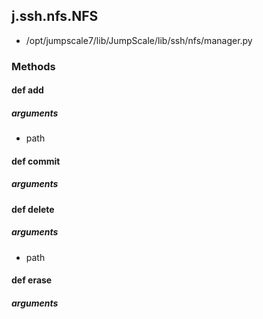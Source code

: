 ## j.ssh.nfs.NFS

- /opt/jumpscale7/lib/JumpScale/lib/ssh/nfs/manager.py

### Methods

#### def add 
##### arguments

- path
#### def commit 
##### arguments

#### def delete 
##### arguments

- path
#### def erase 
##### arguments

